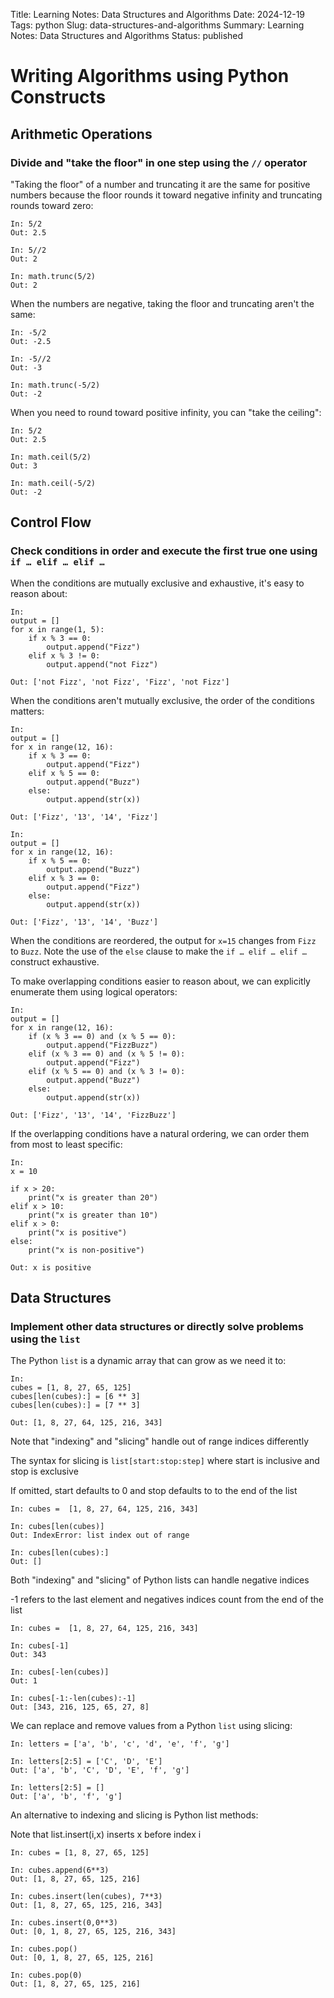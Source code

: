 Title: Learning Notes: Data Structures and Algorithms
Date: 2024-12-19
Tags: python
Slug: data-structures-and-algorithms
Summary: Learning Notes: Data Structures and Algorithms
Status: published

# Writing Algorithms using Python Constructs

## Arithmetic Operations 

### Divide and "take the floor" in one step using the `//` operator

"Taking the floor" of a number and truncating it are the same for positive numbers 
because  the floor rounds it toward negative infinity and truncating rounds toward zero:


```
In: 5/2
Out: 2.5

In: 5//2
Out: 2

In: math.trunc(5/2)
Out: 2

```

When the numbers are negative, taking the  floor and truncating aren't the same:

```
In: -5/2
Out: -2.5

In: -5//2
Out: -3

In: math.trunc(-5/2)
Out: -2

```

When you need to round toward  positive infinity, you can "take the ceiling":

```
In: 5/2
Out: 2.5

In: math.ceil(5/2)
Out: 3

In: math.ceil(-5/2)
Out: -2

```


<!-- ## Calculate remainders using the `%` operator 

## Calculate powers using the `**` operator -->


## Control Flow

### Check conditions in order and execute the first true one using `if … elif … elif …`

When the conditions are mutually exclusive and exhaustive, it's easy to reason about:

```{python}
In:
output = [] 
for x in range(1, 5):
    if x % 3 == 0:
        output.append("Fizz")
    elif x % 3 != 0:
        output.append("not Fizz")

Out: ['not Fizz', 'not Fizz', 'Fizz', 'not Fizz']

```

When the conditions aren't mutually exclusive, the order of the conditions matters:

```{python}
In:
output = [] 
for x in range(12, 16):
    if x % 3 == 0:
        output.append("Fizz")
    elif x % 5 == 0:
        output.append("Buzz")
    else:
        output.append(str(x))

Out: ['Fizz', '13', '14', 'Fizz']
```


```{python}
In:
output = [] 
for x in range(12, 16):
    if x % 5 == 0:
        output.append("Buzz")
    elif x % 3 == 0:
        output.append("Fizz")
    else:
        output.append(str(x))

Out: ['Fizz', '13', '14', 'Buzz']
```

When the conditions are reordered, the output for `x=15` changes from `Fizz` to `Buzz`. Note the use of the
`else` clause to make the `if … elif … elif …` construct exhaustive. 


To make overlapping conditions easier to reason about, we can explicitly enumerate them using logical operators:

```{python}
In:
output = [] 
for x in range(12, 16):
    if (x % 3 == 0) and (x % 5 == 0):
        output.append("FizzBuzz")
    elif (x % 3 == 0) and (x % 5 != 0):
        output.append("Fizz")
    elif (x % 5 == 0) and (x % 3 != 0):
        output.append("Buzz")
    else:
        output.append(str(x))

Out: ['Fizz', '13', '14', 'FizzBuzz']
```

If the overlapping conditions have a natural ordering, we can order them from most to least specific:

```{python}
In:
x = 10

if x > 20:
    print("x is greater than 20")
elif x > 10:
    print("x is greater than 10")
elif x > 0: 
    print("x is positive")
else:
    print("x is non-positive")

Out: x is positive
```

<!--
For cases where you need to choose from a very large number of possibilities, 
you can create a dictionary mapping case values to functions to call. For example:

### The while loop condition can be a  string or list value or any sequence
The conditions used in while and if statements can contain any operators, not just comparisons.

### Python’s for statement iterates over the items of any sequence (a list or a string)
Giving the user the ability to define both the iteration step and halting condition (as C), 

### Index variables for iterating through a list or two lists  can be written as an enumerate or  zip respectively 

### A break statement in a for or while loop can be paired with an else clause

-->

## Data Structures

### Implement other data structures or directly solve problems using the `list`

The Python `list` is a dynamic array that can grow as we need it to: 

```
In:
cubes = [1, 8, 27, 65, 125]
cubes[len(cubes):] = [6 ** 3] 
cubes[len(cubes):] = [7 ** 3]

Out: [1, 8, 27, 64, 125, 216, 343]

```

Note that "indexing" and "slicing" handle out of range indices differently

The syntax for slicing is `list[start:stop:step]` where start is inclusive and stop is exclusive

If omitted, start defaults to 0 and stop defaults to to the end of the list 

```
In: cubes =  [1, 8, 27, 64, 125, 216, 343]

In: cubes[len(cubes)]
Out: IndexError: list index out of range

In: cubes[len(cubes):]
Out: []

```

Both "indexing" and "slicing" of Python lists can handle negative indices

-1 refers to the last element  and negatives indices count from the end of the list 


```
In: cubes =  [1, 8, 27, 64, 125, 216, 343]

In: cubes[-1]
Out: 343

In: cubes[-len(cubes)]
Out: 1

In: cubes[-1:-len(cubes):-1]
Out: [343, 216, 125, 65, 27, 8]

```

We can replace and remove values from a Python `list` using slicing: 

```
In: letters = ['a', 'b', 'c', 'd', 'e', 'f', 'g']

In: letters[2:5] = ['C', 'D', 'E']
Out: ['a', 'b', 'C', 'D', 'E', 'f', 'g']

In: letters[2:5] = []
Out: ['a', 'b', 'f', 'g']
```

An alternative to indexing and slicing is Python list methods:

Note that list.insert(i,x) inserts x before index i

```
In: cubes = [1, 8, 27, 65, 125]

In: cubes.append(6**3)
Out: [1, 8, 27, 65, 125, 216]

In: cubes.insert(len(cubes), 7**3)
Out: [1, 8, 27, 65, 125, 216, 343]

In: cubes.insert(0,0**3)
Out: [0, 1, 8, 27, 65, 125, 216, 343]

In: cubes.pop()
Out: [0, 1, 8, 27, 65, 125, 216]

In: cubes.pop(0)
Out: [1, 8, 27, 65, 125, 216]


```

<!-- It's a mutable object so all variables that refer to it will see any changes to it:


```
rgb = ["Red", "Green", "Blue"]
rgba = rgb
id(rgb) == id(rgba)  # they reference the same object
True
rgba.append("Alph")
rgb
["Red", "Green", "Blue", "Alph"]


```

You might have noticed that methods like insert, remove or sort that only modify the list have no return value printed – they return the default None.
 This is a design principle for all mutable data structures in Python. -->



<!-- The list can be used as a stack using the append and pop operations:

While appends and pops from the end of list are fast, doing inserts or pops from 
the beginning of a list is  slow (because all of the other elements have to be shifted by one). -->




<!-- 

### Implement other data or solve problems using linked lists

Defining a singly linked linked list using Python classes 

Python class definition for a singly linked list *node*


# Definition for singly-linked list *node*
# class ListNode:
#     def __init__(self, val=0, next=None -> ListNode): # self.next type should be ListNode
#         self.val = val
#         self.next = next

Create linked nodes and chain them together 

# Create individual nodes
node1 = ListNode(1)
node2 = ListNode(2)
node3 = ListNode(3)

# Link the nodes
node1.next = node2
node2.next = node3

# node1 -> node2 -> node3

Time to execute various operations for this implementation 
Access value  at index iterate vs  array list  access in constant time -->



<!-- ### High level data types include the set data type can be used for membership testing and eliminating duplicate entries
. The use of sorted() in combination with set() over a sequence is an idiomatic way to loop over unique elements of the sequence in sorted order.
Python can search for items in a set or dictionary by attempting to directly accessing them without iterations,

###High level data types include the default dict which do not return an error to extract a value using a non-existent key
CPython’s dictionaries are implemented as resizable hash tables.
While looping through dict , keys and values can be retrieved same time using items


### High level data type include the matrix data type provided by NumPy for multidimensional arrays
Replicating a list with * doesn’t create copies, it only creates references to the existing objects.

### High level data types includes collections.Count for bags or multisets in other languages
Counter objects have a dictionary interface except that they return a zero count for missing items
A Counter is a dict subclass for counting hashable objects. It is a collection where elements are stored as dictionary keys and their counts are stored as dictionary values. -->


